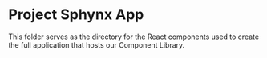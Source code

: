 # Project Sphynx App

This folder serves as the directory for the React components used to create the full application that hosts our Component Library.


